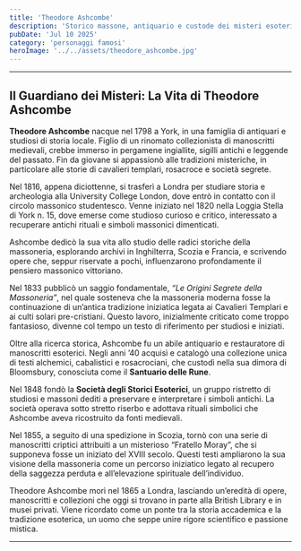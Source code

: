 ```yaml
---
title: 'Theodore Ashcombe'
description: 'Storico massone, antiquario e custode dei misteri esoterici dell’Inghilterra vittoriana'
pubDate: 'Jul 10 2025'
category: 'personaggi famosi'
heroImage: '../../assets/theodore_ashcombe.jpg'
---
```


<hr>
<h2>Il Guardiano dei Misteri: La Vita di Theodore Ashcombe</h2>

<p><strong>Theodore Ashcombe</strong> nacque nel 1798 a York, in una famiglia di antiquari e studiosi di storia locale. Figlio di un rinomato collezionista di manoscritti medievali, crebbe immerso in pergamene ingiallite, sigilli antichi e leggende del passato. Fin da giovane si appassionò alle tradizioni misteriche, in particolare alle storie di cavalieri templari, rosacroce e società segrete.</p>

<p>Nel 1816, appena diciottenne, si trasferì a Londra per studiare storia e archeologia alla University College London, dove entrò in contatto con il circolo massonico studentesco. Venne iniziato nel 1820 nella Loggia Stella di York n. 15, dove emerse come studioso curioso e critico, interessato a recuperare antichi rituali e simboli massonici dimenticati.</p>

<p>Ashcombe dedicò la sua vita allo studio delle radici storiche della massoneria, esplorando archivi in Inghilterra, Scozia e Francia, e scrivendo opere che, seppur riservate a pochi, influenzarono profondamente il pensiero massonico vittoriano.</p>

<p>Nel 1833 pubblicò un saggio fondamentale, <em>“Le Origini Segrete della Massoneria”</em>, nel quale sosteneva che la massoneria moderna fosse la continuazione di un’antica tradizione iniziatica legata ai Cavalieri Templari e ai culti solari pre-cristiani. Questo lavoro, inizialmente criticato come troppo fantasioso, divenne col tempo un testo di riferimento per studiosi e iniziati.</p>

<p>Oltre alla ricerca storica, Ashcombe fu un abile antiquario e restauratore di manoscritti esoterici. Negli anni ’40 acquisì e catalogò una collezione unica di testi alchemici, cabalistici e rosacrociani, che custodì nella sua dimora di Bloomsbury, conosciuta come il <strong>Santuario delle Rune</strong>.</p>

<p>Nel 1848 fondò la <strong>Società degli Storici Esoterici</strong>, un gruppo ristretto di studiosi e massoni dediti a preservare e interpretare i simboli antichi. La società operava sotto stretto riserbo e adottava rituali simbolici che Ashcombe aveva ricostruito da fonti medievali.</p>

<p>Nel 1855, a seguito di una spedizione in Scozia, tornò con una serie di manoscritti criptici attribuiti a un misterioso “Fratello Moray”, che si supponeva fosse un iniziato del XVIII secolo. Questi testi ampliarono la sua visione della massoneria come un percorso iniziatico legato al recupero della saggezza perduta e all’elevazione spirituale dell’individuo.</p>

<p>Theodore Ashcombe morì nel 1865 a Londra, lasciando un’eredità di opere, manoscritti e collezioni che oggi si trovano in parte alla British Library e in musei privati. Viene ricordato come un ponte tra la storia accademica e la tradizione esoterica, un uomo che seppe unire rigore scientifico e passione mistica.</p>

<hr>